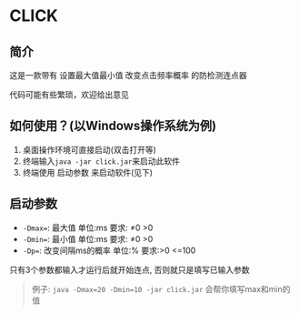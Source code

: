 # CLICK

## 简介

这是一款带有 设置最大值最小值 改变点击频率概率 的防检测连点器

代码可能有些繁琐，欢迎给出意见

## 如何使用？(以Windows操作系统为例)

1. 桌面操作环境可直接启动(双击打开等)
2. 终端输入`java -jar click.jar`来启动此软件
3. 终端使用 启动参数 来启动软件(见下)

## 启动参数

- `-Dmax=`: 最大值 单位:ms 要求: ≠0 >0
- `-Dmin=`: 最小值 单位:ms 要求: ≠0 >0
- `-Dp=`: 改变间隔ms的概率 单位:% 要求:>0 <=100

只有3个参数都输入才运行后就开始连点, 否则就只是填写已输入参数

> 例子: `java -Dmax=20 -Dmin=10 -jar click.jar` 会帮你填写max和min的值
